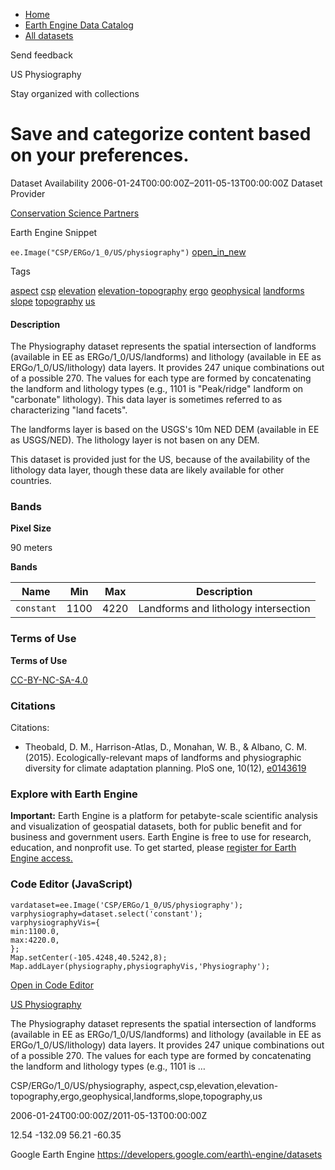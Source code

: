 



* [Home](https://developers.google.com/)
* [Earth Engine Data Catalog](https://developers.google.com/earth-engine/datasets)
* [All datasets](https://developers.google.com/earth-engine/datasets/catalog)





 
 
 Send feedback
 
 

US Physiography


 
 Stay organized with collections
 

 
 Save and categorize content based on your preferences.
=================================================================================================================








Dataset Availability
2006\-01\-24T00:00:00Z–2011\-05\-13T00:00:00Z
Dataset Provider


[Conservation Science Partners](https://www.csp-inc.org/)



Earth Engine Snippet


`ee.Image("CSP/ERGo/1_0/US/physiography")` 
[open\_in\_new](https://code.earthengine.google.com/?scriptPath=Examples:Datasets/CSP/CSP_ERGo_1_0_US_physiography)





Tags


[aspect](/earth-engine/datasets/tags/aspect)
[csp](/earth-engine/datasets/tags/csp)
[elevation](/earth-engine/datasets/tags/elevation)
[elevation\-topography](/earth-engine/datasets/tags/elevation-topography)
[ergo](/earth-engine/datasets/tags/ergo)
[geophysical](/earth-engine/datasets/tags/geophysical)
[landforms](/earth-engine/datasets/tags/landforms)
[slope](/earth-engine/datasets/tags/slope)
[topography](/earth-engine/datasets/tags/topography)
[us](/earth-engine/datasets/tags/us)








#### Description



The Physiography dataset represents the spatial intersection of landforms
(available in EE as ERGo/1\_0/US/landforms) and lithology (available in EE
as ERGo/1\_0/US/lithology) data layers. It provides 247 unique combinations
out of a possible 270\. The values for each type are formed by concatenating
the landform and lithology types (e.g., 1101 is "Peak/ridge" landform on
"carbonate" lithology). This data layer is sometimes referred to as
characterizing "land facets".


The landforms layer is based on the USGS's 10m NED DEM (available in EE
as USGS/NED). The lithology layer is not basen on any DEM.


This dataset is provided just for the US, because of the availability
of the lithology data layer, though these data are likely available for
other countries.





### Bands



**Pixel Size**
  
90 meters



**Bands**




| Name | Min | Max | Description |
| --- | --- | --- | --- |
| `constant` | 1100 | 4220 | Landforms and lithology intersection |




### Terms of Use


**Terms of Use**


[CC\-BY\-NC\-SA\-4\.0](https://spdx.org/licenses/CC-BY-NC-SA-4.0.html)




### Citations



Citations:
* Theobald, D. M., Harrison\-Atlas, D., Monahan, W. B., \& Albano, C. M.
(2015\). Ecologically\-relevant maps of landforms and physiographic diversity
for climate adaptation planning. PloS one, 10(12\),
[e0143619](https://journals.plos.org/plosone/article?id=10.1371/journal.pone.0143619)





### Explore with Earth Engine


**Important:** 
 Earth Engine is a platform for petabyte\-scale scientific analysis and visualization of
 geospatial datasets, both for public benefit and for business and government users.
 Earth Engine is free to use for research, education, and nonprofit use. To get started, please
 [register for Earth Engine access.](https://console.cloud.google.com/earth-engine)



### Code Editor (JavaScript)



```
vardataset=ee.Image('CSP/ERGo/1_0/US/physiography');
varphysiography=dataset.select('constant');
varphysiographyVis={
min:1100.0,
max:4220.0,
};
Map.setCenter(-105.4248,40.5242,8);
Map.addLayer(physiography,physiographyVis,'Physiography');
```



[Open in Code Editor](https://code.earthengine.google.com/?scriptPath=Examples:Datasets/CSP/CSP_ERGo_1_0_US_physiography)


[US Physiography](/earth-engine/datasets/catalog/CSP_ERGo_1_0_US_physiography)

The Physiography dataset represents the spatial intersection of landforms (available in EE as ERGo/1\_0/US/landforms) and lithology (available in EE as ERGo/1\_0/US/lithology) data layers. It provides 247 unique combinations out of a possible 270\. The values for each type are formed by concatenating the landform and lithology types (e.g., 1101 is …

 CSP/ERGo/1\_0/US/physiography,
 aspect,csp,elevation,elevation\-topography,ergo,geophysical,landforms,slope,topography,us

2006\-01\-24T00:00:00Z/2011\-05\-13T00:00:00Z



 12\.54 \-132\.09 56\.21 \-60\.35
 



Google Earth Engine
https://developers.google.com/earth\-engine/datasets









